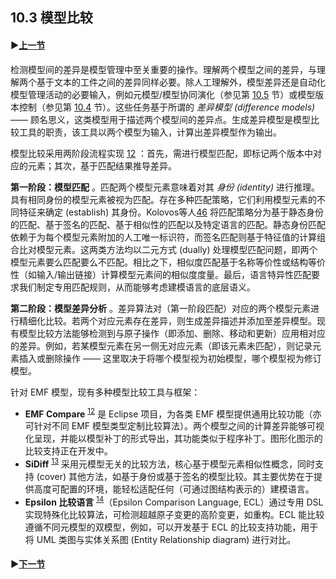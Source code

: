 ## 10.3 模型比较

#### ▶[上一节](2.md)

检测模型间的差异是模型管理中至关重要的操作。理解两个模型之间的差异，与理解两个基于文本的工件之间的差异同样必要。除人工理解外，模型差异还是自动化模型管理活动的必要输入，例如元模型/模型协同演化（参见第 [10.5](5.md) 节）或模型版本控制（参见第 [10.4](4.md) 节）。这些任务基于所谓的 *差异模型 (difference models)* —— 顾名思义，这类模型用于描述两个模型间的差异点。生成差异模型是模型比较工具的职责，该工具以两个模型为输入，计算出差异模型作为输出。

模型比较采用两阶段流程实现 [12](../bibliography.md#12) ：首先，需进行模型匹配，即标记两个版本中对应的元素；其次，基于匹配结果推导差异。

**第一阶段：模型匹配** 。匹配两个模型元素意味着对其 *身份 (identity)* 进行推理。具有相同身份的模型元素被视为匹配。存在多种匹配策略，它们利用模型元素的不同特征来确定 (establish) 其身份。Kolovos等人[46](../bibliography.md#46) 将匹配策略分为基于静态身份的匹配、基于签名的匹配、基于相似性的匹配以及特定语言的匹配。静态身份匹配依赖于为每个模型元素附加的人工唯一标识符，而签名匹配则基于特征值的计算组合比对模型元素。这两类方法均以二元方式 (dually) 处理模型匹配问题，即两个模型元素要么匹配要么不匹配。相比之下，相似度匹配基于名称等价性或结构等价性（如输入/输出链接）计算模型元素间的相似度度量。最后，语言特异性匹配要求我们制定专用匹配规则，从而能够考虑建模语言的底层语义。

**第二阶段：模型差异分析** 。差异算法对（第一阶段匹配）对应的两个模型元素进行精细化比较。若两个对应元素存在差异，则生成差异描述并添加至差异模型。现有模型比较方法能够检测到与原子操作（即添加、删除、移动和更新）应用相对应的差异。例如，若某模型元素在另一侧无对应元素（即该元素未匹配），则记录元素插入或删除操作 —— 这里取决于将哪个模型视为初始模型，哪个模型视为修订模型。

针对 EMF 模型，现有多种模型比较工具与框架：

- **EMF Compare** <sup>[12](0.md#12)</sup> 是 Eclipse 项目，为各类 EMF 模型提供通用比较功能（亦可针对不同 EMF 模型类型定制比较算法）。两个模型之间的计算差异能够可视化呈现，并能以模型补丁的形式导出，其功能类似于程序补丁。图形化图示的比较支持正在开发中。
- **SiDiff** <sup>[13](0.md#13)</sup>  采用元模型无关的比较方法，核心基于模型元素相似性概念，同时支持 (cover) 其他方法，如基于身份或基于签名的模型比较。其主要优势在于提供高度可配置的环境，能轻松适配任何（可通过图结构表示的）建模语言。
- **Epsilon 比较语言** <sup>[14](0.md#14)</sup>（Epsilon Comparison Language, ECL）通过专用 DSL 实现特殊化比较算法，可检测超越原子变更的高阶变更，如重构。ECL 能比较遵循不同元模型的双模型，例如，可以开发基于 ECL 的比较支持功能，用于将 UML 类图与实体关系图 (Entity Relationship diagram) 进行对比。

#### ▶[下一节](4.md)
